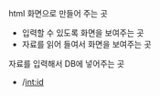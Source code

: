 html 화면으로 만들어 주는 곳
 - 입력할 수 있도록 화면을 보여주는 곳
 - 자료를 읽어 들여서 화면을 보여주는 곳



자료를 입력해서 DB에 넣어주는 곳
 - /<int:id>
